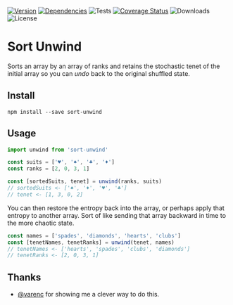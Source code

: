 [![Version](https://img.shields.io/npm/v/sort-unwind)](https://www.npmjs.com/package/sort-unwind)
[![Dependencies](https://img.shields.io/librariesio/github/philihp/sort-unwind)](https://libraries.io/github/philihp/sort-unwind)
![Tests](https://github.com/philihp/sort-unwind/workflows/tests/badge.svg)
[![Coverage Status](https://coveralls.io/repos/github/philihp/sort-unwind/badge.svg?branch=main)](https://coveralls.io/github/philihp/sort-unwind?branch=main)
![Downloads](https://img.shields.io/npm/dt/sort-unwind)
![License](https://img.shields.io/npm/l/sort-unwind)

# Sort Unwind

Sorts an array by an array of ranks and retains the stochastic tenet of the initial array so you can _undo_ back to the original shuffled state.

## Install

```
npm install --save sort-unwind
```

## Usage

```js
import unwind from 'sort-unwind'

const suits = ['♥', '♠', '♣', '♦']
const ranks = [2, 0, 3, 1]

const [sortedSuits, tenet] = unwind(ranks, suits)
// sortedSuits <- ['♠', '♦', '♥', '♣']
// tenet <- [1, 3, 0, 2]
```

You can then restore the entropy back into the array, or perhaps apply that entropy to another array. Sort of like sending that array backward in time to the more chaotic state.

```js
const names = ['spades', 'diamonds', 'hearts', 'clubs']
const [tenetNames, tenetRanks] = unwind(tenet, names)
// tenetNames <- ['hearts', 'spades', 'clubs', 'diamonds']
// tenetRanks <- [2, 0, 3, 1]
```

## Thanks

- [@varenc](https://github.com/varenc) for showing me a clever way to do this.
